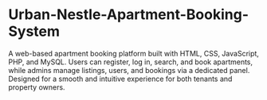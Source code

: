 # Urban-Nestle-Apartment-Booking-System
A web-based apartment booking platform built with HTML, CSS, JavaScript, PHP, and MySQL. Users can register, log in, search, and book apartments, while admins manage listings, users, and bookings via a dedicated panel. Designed for a smooth and intuitive experience for both tenants and property owners.
